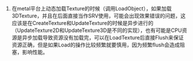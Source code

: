 1. 在metal平台上动态加载Texture的时候（调用LoadObject），如果加载3DTexture，并且在后面直接当作SRV使用，可能会出现效果错误的问题，这应该是在CreateTexture和UpdateTexture的时候是异步进行的（UpdateTexture2D和UpdateTexture3D是不同的实现），也有可能是CPU资源是异步加载导致资源没有加载完，可以在LoadTexture后直接Flush来保证资源正确，但是如果Load的操作比较频繁就要慎用，因为频繁flush会造成阻塞，影响性能。